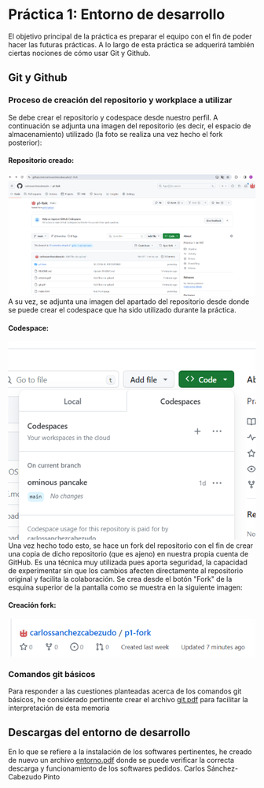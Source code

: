 # Práctica 1: Entorno de desarrollo

El objetivo principal de la práctica es preparar el equipo con el fin de poder hacer las futuras prácticas. A lo largo de esta práctica se adquerirá también ciertas nociones de cómo usar Git y Github.
## Git y Github
### Proceso de creación del repositorio y workplace a utilizar
Se debe crear el repositorio y codespace desde nuestro perfil. A continuación se adjunta una imagen del repositorio (es decir, el espacio de almacenamiento) utilizado (la foto se realiza una vez hecho el fork posterior):
#### Repositorio creado:
![Creación del repositorio](https://github.com/carlossanchezcabezudo/p1-fork/blob/main/fotos/repositorio.PNG)
A su vez, se adjunta una imagen del apartado del repositorio desde donde se puede crear el codespace que ha sido utilizado durante la práctica.
#### Codespace:
![Creación del repositorio](https://github.com/carlossanchezcabezudo/p1-fork/blob/main/fotos/codespace.PNG)
Una vez hecho todo esto, se hace un fork del repositorio con el fin de crear una copia de dicho repositorio (que es ajeno) en nuestra propia cuenta de GitHub. Es una técnica muy utilizada pues aporta seguridad, la capacidad de experimentar sin que los cambios afecten directamente al repositorio original y facilita la colaboración. Se crea desde el botón "Fork" de la esquina superior de la pantalla como se muestra en la siguiente imagen:
#### Creación fork:
![Creación del repositorio](https://github.com/carlossanchezcabezudo/p1-fork/blob/main/fotos/forkrealizado.PNG)

### Comandos git básicos
Para responder a las cuestiones planteadas acerca de los comandos git básicos, he considerado pertinente crear el archivo [git.pdf](https://github.com/carlossanchezcabezudo/p1-fork/blob/main/git.pdf) para facilitar la interpretación de esta memoria



## Descargas del entorno de desarrollo
En lo que se refiere a la instalación de los softwares pertinentes, he creado de nuevo un archivo [entorno.pdf](https://github.com/carlossanchezcabezudo/p1-fork/blob/main/entorno.pdf) donde se puede verificar la correcta descarga y funcionamiento de los softwares pedidos.
Carlos Sánchez-Cabezudo Pinto


